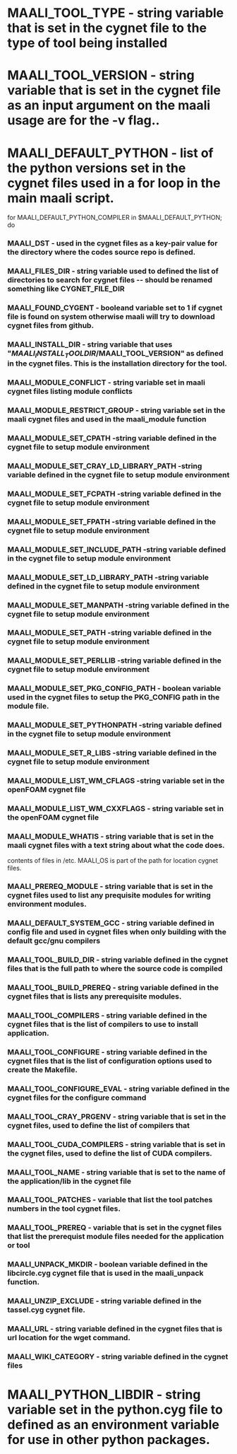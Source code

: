 
# MAALI_TOOL_TYPE - string variable that is set in the cygnet file to the type of tool being installed 

# MAALI_TOOL_VERSION - string variable that is set in the cygnet file as an input argument on the maali usage are for the -v flag..

# MAALI_DEFAULT_PYTHON - list of the python versions set in the cygnet files used in a for loop in the main maali script.
for MAALI_DEFAULT_PYTHON_COMPILER in $MAALI_DEFAULT_PYTHON; do

### MAALI_DST - used in the cygnet files as a key-pair value for the directory where the codes source repo is defined.

### MAALI_FILES_DIR - string variable used to defined the list of directories to search for cygnet files -- should be renamed something like CYGNET_FILE_DIR

### MAALI_FOUND_CYGENT - booleand variable set to 1 if cygnet file is found on system otherwise maali will try to download cygnet files from github.

### MAALI_INSTALL_DIR - string variable that uses "$MAALI_INSTALL_TOOLDIR/$MAALI_TOOL_VERSION" as defined in the cygnet files. This is the installation directory for the tool.

### MAALI_MODULE_CONFLICT - string variable set in maali cygnet files listing module conflicts

### MAALI_MODULE_RESTRICT_GROUP - string variable set in the maali cygnet files and used in the maali_module function

### MAALI_MODULE_SET_CPATH -string variable defined in the cygnet file to setup module environment 

### MAALI_MODULE_SET_CRAY_LD_LIBRARY_PATH -string variable defined in the cygnet file to setup module environment 

### MAALI_MODULE_SET_FCPATH -string variable defined in the cygnet file to setup module environment 

### MAALI_MODULE_SET_FPATH -string variable defined in the cygnet file to setup module environment 

### MAALI_MODULE_SET_INCLUDE_PATH -string variable defined in the cygnet file to setup module environment 

### MAALI_MODULE_SET_LD_LIBRARY_PATH -string variable defined in the cygnet file to setup module environment 

### MAALI_MODULE_SET_MANPATH -string variable defined in the cygnet file to setup module environment 

### MAALI_MODULE_SET_PATH -string variable defined in the cygnet file to setup module environment 

### MAALI_MODULE_SET_PERLLIB -string variable defined in the cygnet file to setup module environment 

### MAALI_MODULE_SET_PKG_CONFIG_PATH - boolean variable used in the cygnet files to setup the PKG_CONFIG path in the module file.

### MAALI_MODULE_SET_PYTHONPATH -string variable defined in the cygnet file to setup module environment 

### MAALI_MODULE_SET_R_LIBS  -string variable defined in the cygnet file to setup module environment 

### MAALI_MODULE_LIST_WM_CFLAGS -string variable set in the openFOAM cygnet file

### MAALI_MODULE_LIST_WM_CXXFLAGS - string variable set in the openFOAM cygnet file

### MAALI_MODULE_WHATIS - string variable that is set in the maali cygnet files with a text string about what the code does.
contents of files in /etc. MAALI_OS is part of the path for location cygnet files.

### MAALI_PREREQ_MODULE - string variable that is set in the cygnet files used to list any prequisite modules for writing environment modules.

### MAALI_DEFAULT_SYSTEM_GCC - string variable defined in config file and used in cygnet files when only building with the default gcc/gnu compilers
### MAALI_TOOL_BUILD_DIR - string variable defined in the cygnet files that is the full path to where the source code is compiled
### MAALI_TOOL_BUILD_PREREQ - string variable defined in the cygnet files that is lists any prerequisite modules.
### MAALI_TOOL_COMPILERS - string variable defined in the cygnet files that is the list of compilers to use to install application.
### MAALI_TOOL_CONFIGURE - string variable defined in the cygnet files that is the list of configuration options used to create the Makefile.
### MAALI_TOOL_CONFIGURE_EVAL - string variable defined in the cygnet files for the configure command
### MAALI_TOOL_CRAY_PRGENV - string variable that is set in the cygnet files, used to define the list of compilers that 
### MAALI_TOOL_CUDA_COMPILERS - string variable that is set in the cygnet files, used to define the list of CUDA compilers.
### MAALI_TOOL_NAME - string variable that is set to the name of the application/lib in the cygnet file
### MAALI_TOOL_PATCHES - variable that list the tool patches numbers in the tool cygnet files.
### MAALI_TOOL_PREREQ - variable that is set in the cygnet files that list the prerequist module files needed for the application or tool

### MAALI_UNPACK_MKDIR - boolean variable defined in the libcircle.cyg cygnet file that is used in the maali_unpack function.
### MAALI_UNZIP_EXCLUDE - string variable defined in the tassel.cyg cygnet file.
### MAALI_URL - string variable defined in the cygnet files that is url location for the wget command.
### MAALI_WIKI_CATEGORY - string variable defined in the cygnet files


# MAALI_PYTHON_LIBDIR - string variable set in the python.cyg file to defined as an environment variable for use in other python packages. 

